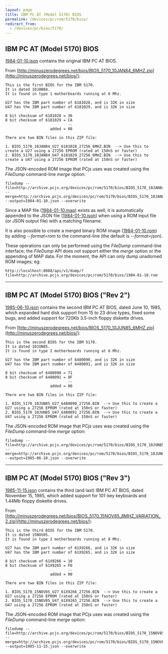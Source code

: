 ```yaml
---
layout: page
title: IBM PC AT (Model 5170) BIOS
permalink: /devices/pc/rom/5170/bios/
redirect_from:
  - /devices/pc/bios/5170/
---
```


IBM PC AT (Model 5170) BIOS
---
[1984-01-10.json](1984-01-10.json) contains the original IBM PC AT BIOS.

From [http://minuszerodegrees.net/bios/BIOS_5170_10JAN84_6MHZ.zip](http://minuszerodegrees.net/bios/):

	This is the first BIOS for the IBM 5170.
	It is dated 10JAN84.
	It is found in type 1 motherboards running at 6 Mhz.
	
	U27 has the IBM part number of 6181028, and is 32K in size
	U47 has the IBM part number of 6181029, and is 32K in size
	
	8 bit checksum of 6181028 = 36
	8 bit checksum of 6181029 = CA
	                            --
	                    added = 00
	
	There are two BIN files in this ZIP file:
	
	1. BIOS_5170_10JAN84_U27_6181028_27256_6MHZ.BIN  --> Use this to create a U27 using a 27256 EPROM (rated at 150nS or faster)
	2. BIOS_5170_10JAN84_U47_6181029_27256_6MHZ.BIN  --> Use this to create a U47 using a 27256 EPROM (rated at 150nS or faster)

The JSON-encoded ROM image that PCjs uses was created using the *FileDump* command-line *merge* option:

	filedump --file=http://archive.pcjs.org/devices/pc/rom/5170/bios/BIOS_5170_10JAN84_U27_6181028_27256_6MHZ.BIN --merge=http://archive.pcjs.org/devices/pc/rom/5170/bios/BIOS_5170_10JAN84_U47_6181029_27256_6MHZ.BIN --output=1984-01-10.json --overwrite
	
Since a MAP file ([1984-01-10.map](1984-01-10.map)) exists as well, it is automatically appended to the JSON file
([1984-01-10.json](1984-01-10.json)) when using a ROM input file (or JSON output file) with a matching filename.

It is also possible to create a merged binary ROM image ([1984-01-10.rom](http://archive.pcjs.org/devices/pc/rom/5170/bios/1984-01-10.rom))
by adding *--format=rom* to the command-line (the default is *--format=json*).

These operations can only be performed using the *FileDump* command-line interface; the *FileDump* API does not support
either the *merge* option or the appending of MAP data.  For the moment, the API can only dump unadorned ROM images; eg:

	http://localhost:8088/api/v1/dump/?file=http://archive.pcjs.org/devices/pc/rom/5170/bios/1984-01-10.rom

---

IBM PC AT (Model 5170) BIOS ("Rev 2")
---
[1985-06-10.json](1985-06-10.json) contains the second IBM PC AT BIOS, dated June 10, 1985, which expanded hard disk
support from 15 to 23 drive types, fixed some bugs, and added support for 720Kb 3.5-inch floppy diskette drives.

From [http://minuszerodegrees.net/bios/BIOS_5170_10JUN85_6MHZ.zip](http://minuszerodegrees.net/bios/):

	This is the second BIOS for the IBM 5170.
	It is dated 10JUN85.
	It is found in type 2 motherboards running at 6 Mhz.
	
	U27 has the IBM part number of 6480090, and is 32K in size
	U47 has the IBM part number of 6480091, and is 32K in size
	
	8 bit checksum of 6480090 = 71
	8 bit checksum of 6480091 = 8F
	                            --
	                    added = 00
	
	There are two BIN files in this ZIP file:
	
	1. BIOS_5170_10JUN85_U27_6480090_27256.BIN  --> Use this to create a U27 using a 27256 EPROM (rated at 150nS or faster)
	2. BIOS_5170_10JUN85_U47_6480091_27256.BIN  --> Use this to create a U47 using a 27256 EPROM (rated at 150nS or faster)

The JSON-encoded ROM image that PCjs uses was created using the *FileDump* command-line *merge* option:

	filedump --file=http://archive.pcjs.org/devices/pc/rom/5170/bios/BIOS_5170_10JUN85_U27_6480090_27256.BIN --merge=http://archive.pcjs.org/devices/pc/rom/5170/bios/BIOS_5170_10JUN85_U47_6480091_27256.BIN --output=1985-06-10.json --overwrite

---

IBM PC AT (Model 5170) BIOS ("Rev 3")
---
[1985-11-15.json](1985-11-15.json) contains the third (and last) IBM PC AT BIOS, dated November 15, 1985,
which added support for 101-key keyboards and 1.44Mb floppy diskette drives.

From [http://minuszerodegrees.net/bios/BIOS_5170_15NOV85_8MHZ_VARIATION_2.zip](http://minuszerodegrees.net/bios/):

	This is the third BIOS for the IBM 5170.
	It is dated 15NOV85.
	It is found in type 2 motherboards running at 8 Mhz.
	
	U27 has the IBM part number of 61X9266, and is 32K in size
	U47 has the IBM part number of 61X9265, and is 32K in size
	
	8 bit checksum of 61X9266 = 10
	8 bit checksum of 61X9265 = F0
	                            --
	                    added = 00
	
	There are two BIN files in this ZIP file:
	
	1. BIOS_5170_15NOV85_U27_61X9266_27256.BIN  --> Use this to create a U27 using a 27256 EPROM (rated at 150nS or faster)
	2. BIOS_5170_15NOV85_U47_61X9265_27256.BIN  --> Use this to create a U47 using a 27256 EPROM (rated at 150nS or faster)

The JSON-encoded ROM image that PCjs uses was created using the *FileDump* command-line *merge* option:

	filedump --file=http://archive.pcjs.org/devices/pc/rom/5170/bios/BIOS_5170_15NOV85_U27_61X9266_27256.BIN --merge=http://archive.pcjs.org/devices/pc/rom/5170/bios/BIOS_5170_15NOV85_U47_61X9265_27256.BIN --output=1985-11-15.json --overwrite
